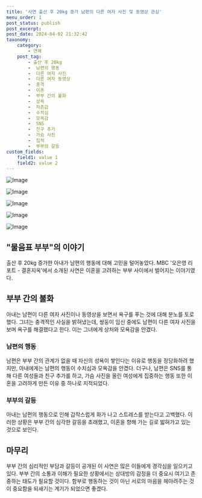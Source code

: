 ```yaml
---
title: '사연 출산 후 20kg 증가 남편의 다른 여자 사진 및 동영상 관심'
menu_order: 1
post_status: publish
post_excerpt: 
post_date: 2024-04-02 21:32:42
taxonomy:
    category:
        - 연예
    post_tag:
        - 출산 후 20kg
        -  남편의 행동
        -  다른 여자 사진
        -  다른 여자 동영상
        -  충격
        -  이혼
        -  부부 간의 불화
        -  성욕
        -  자존감
        -  수치심
        -  모욕감
        -  SNS
        -  친구 추가
        -  가슴 사진
        -  집적
        -  부부의 갈등
custom_fields:
    field1: value 1
    field2: value 2
---
```


![Image](https://mimgnews.pstatic.net/image/076/2024/04/02/2024040201000130100015003_20240402080805346.jpg?type=w540)

![Image](https://ssl.pstatic.net/mimgnews/image/076/2024/04/02/2024040201000130100015004_20240402080805353.jpg?type=w540)

![Image](https://mimgnews.pstatic.net/image/076/2024/04/02/2024040201000130100015002_20240402080805359.jpg?type=w540)

![Image](https://ssl.pstatic.net/mimgnews/image/076/2024/04/02/2024040201000130100015001_20240402080805364.jpg?type=w540)

![Image](https://mimgnews.pstatic.net/image/076/2024/04/02/2024040201000130100015005_20240402080805371.jpg?type=w540)

## "물음표 부부"의 이야기
출산 후 20kg 증가한 아내가 남편의 행동에 대해 고민을 털어놓았다. MBC '오은영 리포트 - 결혼지옥'에서 소개된 사연은 이혼을 고려하는 부부 사이에서 벌어지는 이야기였다. 
## 부부 간의 불화
아내는 남편이 다른 여자 사진이나 동영상을 보면서 욕구를 푸는 것에 대해 분노를 토로했다. 그녀는 충격적인 사실을 밝혀냈는데, 쌍둥이 임신 중에도 남편이 다른 여자 사진을 보며 욕구를 해결했다고 한다. 이는 그녀에게 상처와 모욕감을 안겼다.
### 남편의 행동
남편은 부부 간의 관계가 없을 때 자신의 성욕이 쌓인다는 이유로 행동을 정당화하려 했지만, 아내에게는 남편의 행동이 수치심과 모욕감을 안겼다. 더구나, 남편은 SNS를 통해 다른 여성들과 친구 추가를 하고, 가슴 사진을 올린 여성에게 집중하는 행동 또한 이혼을 고려하게 만든 이유 중 하나로 지적되었다.
### 부부의 갈등
아내는 남편의 행동으로 인해 갑작스럽게 화가 나고 스트레스를 받는다고 고백했다. 이러한 상황은 부부 간의 심각한 갈등을 초래했고, 이혼을 향해 가는 길로 밟혀가고 있는 것으로 보인다.
## 마무리
부부 간의 심리적인 부담과 갈등이 공개된 이 사연은 많은 이들에게 경각심을 일으키고 있다. 부부 간의 소통과 이해가 필요한 상황에서는 상대방의 감정을 더 중요시 여기고 존중하는 태도가 필요할 것이다. 함부로 행동하는 것이 아닌 서로의 마음을 헤아려주는 것이 중요함을 되새기는 계기가 되었으면 좋겠다.
